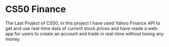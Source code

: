 # CS50 Finance
 The Last Project of CS50, in this project I have used Yahoo Finance API to get and use real-time data of current stock prices and have made a web-app for users to create an account and trade in real-time without losing any money.
